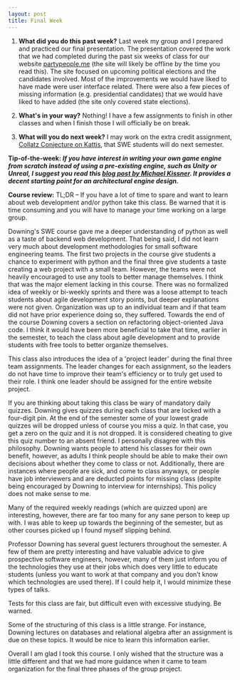 ```yaml
---
layout: post
title: Final Week
---
```


1. **What did you do this past week?** Last week my group and I prepared and practiced our final presentation. The presentation covered the work that we had completed during the past six weeks of class for our website [partypeople.me](http://partypeople.me/) (the site will likely be offline by the time you read this). The site focused on upcoming political elections and the candidates involved. Most of the improvements we would have liked to have made were user interface related. There were also a few pieces of missing information (e.g. presidential candidates) that we would have liked to have added (the site only covered state elections). 

2. **What's in your way?** Nothing! I have a few assignments to finish in other classes and when I finish those I will officially be on break. 

3. **What will you do next week?** I may work on the extra credit assignment, [Collatz Conjecture on Kattis](https://utexas.kattis.com/problems/collatz), that SWE students will do next semester. 
 
**Tip-of-the-week: _If you have interest in writing your own game engine from scratch instead of using a pre-existing engine, such as Unity or Unreal, I suggest you read this [blog post by Michael Kissner](http://www.gamasutra.com/blogs/MichaelKissner/20151027/257369/Writing_a_Game_Engine_from_Scratch__Part_1_Messaging.php). It provides a decent starting point for an architectural engine design._**

**Course review:**
TL;DR – If you have a lot of time to spare and want to learn about web development and/or python take this class. Be warned that it is time consuming and you will have to manage your time working on a large group.

Downing's SWE course gave me a deeper understanding of python as well as a taste of backend web development. That being said, I did not learn very much about development methodologies for small software engineering teams. The first two projects in the course give students a chance to experiment with python and the final three give students a taste creating a web project with a small team. However, the teams were not heavily encouraged to use any tools to better manage themselves. I think that was the major element lacking in this course. There was no formalized idea of weekly or bi-weekly sprints and there was a loose attempt to teach students about agile development story points, but deeper explanations were not given. Organization was up to an individual team and if that team did not have prior experience doing so, they suffered. Towards the end of the course Downing covers a section on refactoring object-oriented Java code. I think it would have been more beneficial to take that time, earlier in the semester, to teach the class about agile development and to provide students with free tools to better organize themselves. 

This class also introduces the idea of a 'project leader' during the final three team assignments. The leader changes for each assignment, so the leaders do not have time to improve their team's efficiency or to truly get used to their role. I think one leader should be assigned for the entire website project.

If you are thinking about taking this class be wary of mandatory daily quizzes. Downing gives quizzes during each class that are locked with a four-digit pin. At the end of the semester some of your lowest grade quizzes will be dropped unless of course you miss a quiz. In that case, you get a zero on the quiz and it is not dropped. It is considered cheating to give this quiz number to an absent friend. I personally disagree with this philosophy. Downing wants people to attend his classes for their own benefit, however, as adults I think people should be able to make their own decisions about whether they come to class or not. Additionally, there are instances where people are sick, and come to class anyways, or people have job interviewers and are deducted points for missing class (despite being encouraged by Downing to interview for internships). This policy does not make sense to me.

Many of the required weekly readings (which are quizzed upon) are interesting, however, there are far too many for any sane person to keep up with. I was able to keep up towards the beginning of the semester, but as other courses picked up I found myself slipping behind.

Professor Downing has several guest lecturers throughout the semester. A few of them are pretty interesting and have valuable advice to give prospective software engineers, however, many of them just inform you of the technologies they use at their jobs which does very little to educate students (unless you want to work at that company and you don’t know which technologies are used there). If I could help it, I would minimize these types of talks.

Tests for this class are fair, but difficult even with excessive studying. Be warned.

Some of the structuring of this class is a little strange. For instance, Downing lectures on databases and relational algebra after an assignment is due on these topics. It would be nice to learn this information earlier.

Overall I am glad I took this course. I only wished that the structure was a little different and that we had more guidance when it came to team organization for the final three phases of the group project.

